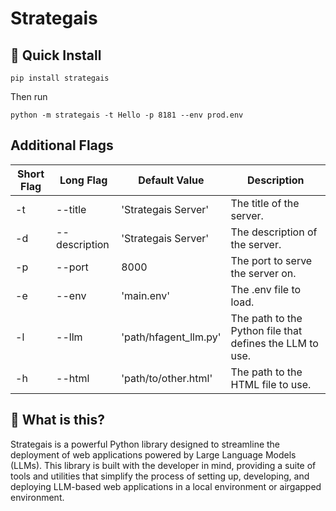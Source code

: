 # Strategais

## 🚀 Quick Install

```pip install strategais```

Then run 

```python -m strategais -t Hello -p 8181 --env prod.env```

## Additional Flags

| Short Flag | Long Flag | Default Value | Description |
|------------|-----------|---------------|-------------|
| -t | --title | 'Strategais Server' | The title of the server. |
| -d | --description | 'Strategais Server' | The description of the server. |
| -p | --port | 8000 | The port to serve the server on. |
| -e | --env | 'main.env' | The .env file to load. |
| -l | --llm | 'path/hfagent_llm.py' | The path to the Python file that defines the LLM to use. |
| -h | --html | 'path/to/other.html' | The path to the HTML file to use. |

## 🤔 What is this?

Strategais is a powerful Python library designed to streamline the deployment of web applications powered by Large Language Models (LLMs). This library is built with the developer in mind, providing a suite of tools and utilities that simplify the process of setting up, developing, and deploying LLM-based web applications in a local environment or airgapped environment.

